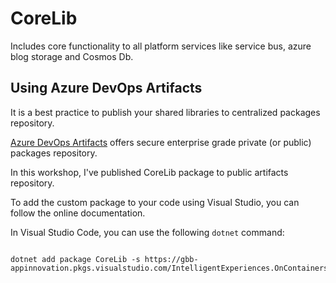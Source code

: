 # CoreLib

Includes core functionality to all platform services like service bus, azure blog storage and Cosmos Db.

## Using Azure DevOps Artifacts

It is a best practice to publish your shared libraries to centralized packages repository.

[Azure DevOps Artifacts]() offers secure enterprise grade private (or public) packages repository.

In this workshop, I've published CoreLib package to public artifacts repository.

To add the custom package to your code using Visual Studio, you can follow the online documentation.

In Visual Studio Code, you can use the following ```dotnet``` command:

```shell

dotnet add package CoreLib -s https://gbb-appinnovation.pkgs.visualstudio.com/IntelligentExperiences.OnContainers/_packaging/Mo.Packages/nuget/v3/index.json


```